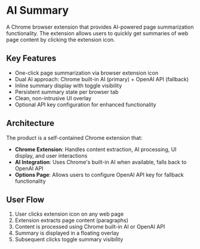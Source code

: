 # AI Summary

A Chrome browser extension that provides AI-powered page summarization functionality. The extension allows users to quickly get summaries of web page content by clicking the extension icon.

## Key Features

- One-click page summarization via browser extension icon
- Dual AI approach: Chrome built-in AI (primary) + OpenAI API (fallback)
- Inline summary display with toggle visibility
- Persistent summary state per browser tab
- Clean, non-intrusive UI overlay
- Optional API key configuration for enhanced functionality

## Architecture

The product is a self-contained Chrome extension that:

- **Chrome Extension**: Handles content extraction, AI processing, UI display, and user interactions
- **AI Integration**: Uses Chrome's built-in AI when available, falls back to OpenAI API
- **Options Page**: Allows users to configure OpenAI API key for fallback functionality

## User Flow

1. User clicks extension icon on any web page
2. Extension extracts page content (paragraphs)
3. Content is processed using Chrome built-in AI or OpenAI API
4. Summary is displayed in a floating overlay
5. Subsequent clicks toggle summary visibility
